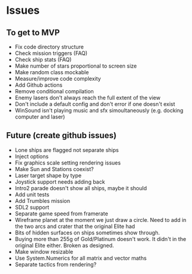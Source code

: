 # Issues

## To get to MVP
- Fix code directory structure
- Check mission triggers (FAQ)
- Check ship stats (FAQ)
- Make number of stars proportional to screen size
- Make random class mockable
- Measure/improve code complexity
- Add Github actions
- Remove conditional compilation
- Enemy lasers don't always reach the full extent of the view
- Don't include a default config and don't error if one doesn't exist
- WinSound isn't playing music and sfx simoultaneously (e.g. docking computer and laser)

## Future (create github issues)
- Lone ships are flagged not separate ships
- Inject options
- Fix graphics scale setting rendering issues
- Make Sun and Stations coexist?
- Laser target shape by type
- Joystick support needs adding back
- Intro2 parade doesn't show all ships, maybe it should
- Add unit tests
- Add Trumbles mission
- SDL2 support
- Separate game speed from framerate
- Wireframe planet at the moment we just draw a circle. Need to add in the two arcs and crater that the original Elite had
- Bits of hidden surfaces on ships sometimes show through.  
- Buying more than 255g of Gold/Platinum doesn't work.  It didn't in the original Elite either.  Broken as designed.
- Make window resizable
- Use System.Numerics for all matrix and vector maths
- Separate tactics from rendering?
